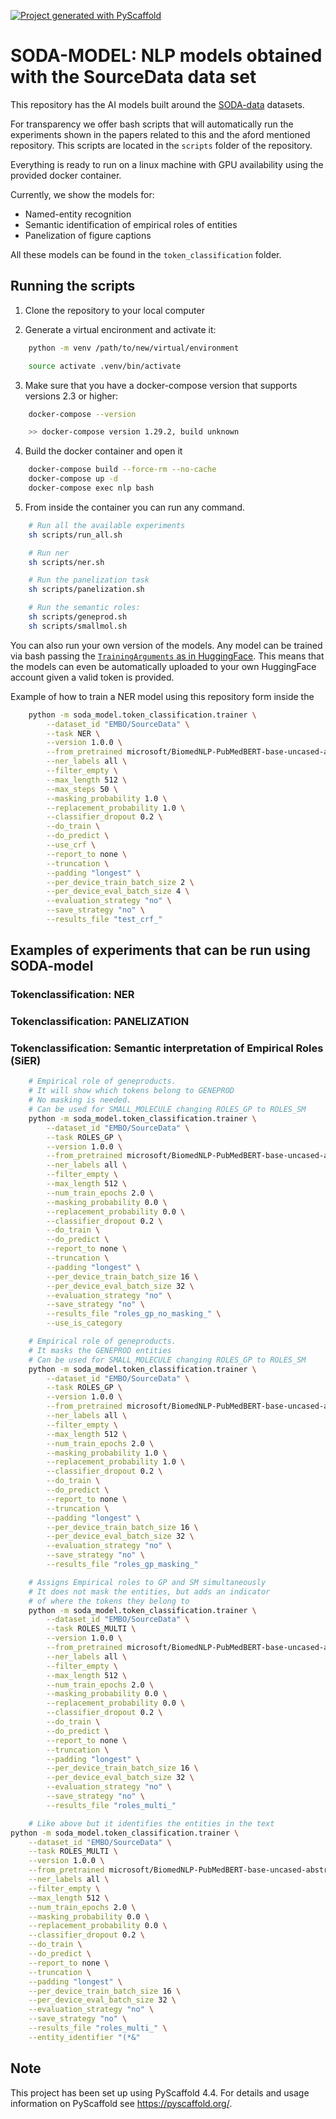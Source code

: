 <!-- These are examples of badges you might want to add to your README:
     please update the URLs accordingly

[![Built Status](https://api.cirrus-ci.com/github/<USER>/soda-model.svg?branch=main)](https://cirrus-ci.com/github/<USER>/soda-model)
[![ReadTheDocs](https://readthedocs.org/projects/soda-model/badge/?version=latest)](https://soda-model.readthedocs.io/en/stable/)
[![Coveralls](https://img.shields.io/coveralls/github/<USER>/soda-model/main.svg)](https://coveralls.io/r/<USER>/soda-model)
[![PyPI-Server](https://img.shields.io/pypi/v/soda-model.svg)](https://pypi.org/project/soda-model/)
[![Conda-Forge](https://img.shields.io/conda/vn/conda-forge/soda-model.svg)](https://anaconda.org/conda-forge/soda-model)
[![Monthly Downloads](https://pepy.tech/badge/soda-model/month)](https://pepy.tech/project/soda-model)
[![Twitter](https://img.shields.io/twitter/url/http/shields.io.svg?style=social&label=Twitter)](https://twitter.com/soda-model)
-->

[![Project generated with PyScaffold](https://img.shields.io/badge/-PyScaffold-005CA0?logo=pyscaffold)](https://pyscaffold.org/)

# SODA-MODEL: NLP models obtained with the SourceData data set

This repository has the AI models built around the [SODA-data](https://github.com/source-data/soda-data) datasets.

For transparency we offer bash scripts that will automatically run the experiments shown in the
papers related to this and the aford mentioned repository.
This scripts are located in the `scripts` folder of the repository.

Everything is ready to run on a linux machine with GPU availability using the provided
docker container.

Currently, we show the models for:

* Named-entity recognition
* Semantic identification of empirical roles of entities
* Panelization of figure captions

All these models can be found in the `token_classification` folder.

## Running the scripts

1. Clone the repository to your local computer

2. Generate a virtual encironment and activate it:

```bash
    python -m venv /path/to/new/virtual/environment

    source activate .venv/bin/activate
```

3. Make sure that you have a docker-compose version that supports versions 2.3 or higher:

```bash
    docker-compose --version

    >> docker-compose version 1.29.2, build unknown
```

4. Build the docker container and open it

```bash
    docker-compose build --force-rm --no-cache
    docker-compose up -d
    docker-compose exec nlp bash
```

5. From inside the container you can run any command.

```bash
    # Run all the available experiments
    sh scripts/run_all.sh

    # Run ner
    sh scripts/ner.sh

    # Run the panelization task
    sh scripts/panelization.sh

    # Run the semantic roles:
    sh scripts/geneprod.sh
    sh scripts/smallmol.sh
```

You can also run your own version of the models. Any model can be trained via bash
passing the [`TrainingArguments` as in HuggingFace](https://huggingface.co/docs/transformers/main_classes/trainer#transformers.TrainingArguments).
This means that the models can even be automatically uploaded to your own HuggingFace
account given a valid token is provided.

Example of how to train a NER model using this repository form inside the
```bash
    python -m soda_model.token_classification.trainer \
        --dataset_id "EMBO/SourceData" \
        --task NER \
        --version 1.0.0 \
        --from_pretrained microsoft/BiomedNLP-PubMedBERT-base-uncased-abstract \
        --ner_labels all \
        --filter_empty \
        --max_length 512 \
        --max_steps 50 \
        --masking_probability 1.0 \
        --replacement_probability 1.0 \
        --classifier_dropout 0.2 \
        --do_train \
        --do_predict \
        --use_crf \
        --report_to none \
        --truncation \
        --padding "longest" \
        --per_device_train_batch_size 2 \
        --per_device_eval_batch_size 4 \
        --evaluation_strategy "no" \
        --save_strategy "no" \
        --results_file "test_crf_"
```

## Examples of experiments that can be run using SODA-model

### Tokenclassification: NER

### Tokenclassification: PANELIZATION

### Tokenclassification: Semantic interpretation of Empirical Roles (SiER)

```bash
    # Empirical role of geneproducts.
    # It will show which tokens belong to GENEPROD
    # No masking is needed.
    # Can be used for SMALL_MOLECULE changing ROLES_GP to ROLES_SM
    python -m soda_model.token_classification.trainer \
        --dataset_id "EMBO/SourceData" \
        --task ROLES_GP \
        --version 1.0.0 \
        --from_pretrained microsoft/BiomedNLP-PubMedBERT-base-uncased-abstract \
        --ner_labels all \
        --filter_empty \
        --max_length 512 \
        --num_train_epochs 2.0 \
        --masking_probability 0.0 \
        --replacement_probability 0.0 \
        --classifier_dropout 0.2 \
        --do_train \
        --do_predict \
        --report_to none \
        --truncation \
        --padding "longest" \
        --per_device_train_batch_size 16 \
        --per_device_eval_batch_size 32 \
        --evaluation_strategy "no" \
        --save_strategy "no" \
        --results_file "roles_gp_no_masking_" \
        --use_is_category

    # Empirical role of geneproducts.
    # It masks the GENEPROD entities
    # Can be used for SMALL_MOLECULE changing ROLES_GP to ROLES_SM
    python -m soda_model.token_classification.trainer \
        --dataset_id "EMBO/SourceData" \
        --task ROLES_GP \
        --version 1.0.0 \
        --from_pretrained microsoft/BiomedNLP-PubMedBERT-base-uncased-abstract \
        --ner_labels all \
        --filter_empty \
        --max_length 512 \
        --num_train_epochs 2.0 \
        --masking_probability 1.0 \
        --replacement_probability 1.0 \
        --classifier_dropout 0.2 \
        --do_train \
        --do_predict \
        --report_to none \
        --truncation \
        --padding "longest" \
        --per_device_train_batch_size 16 \
        --per_device_eval_batch_size 32 \
        --evaluation_strategy "no" \
        --save_strategy "no" \
        --results_file "roles_gp_masking_"

    # Assigns Empirical roles to GP and SM simultaneously
    # It does not mask the entities, but adds an indicator
    # of where the tokens they belong to
    python -m soda_model.token_classification.trainer \
        --dataset_id "EMBO/SourceData" \
        --task ROLES_MULTI \
        --version 1.0.0 \
        --from_pretrained microsoft/BiomedNLP-PubMedBERT-base-uncased-abstract \
        --ner_labels all \
        --filter_empty \
        --max_length 512 \
        --num_train_epochs 2.0 \
        --masking_probability 0.0 \
        --replacement_probability 0.0 \
        --classifier_dropout 0.2 \
        --do_train \
        --do_predict \
        --report_to none \
        --truncation \
        --padding "longest" \
        --per_device_train_batch_size 16 \
        --per_device_eval_batch_size 32 \
        --evaluation_strategy "no" \
        --save_strategy "no" \
        --results_file "roles_multi_"

    # Like above but it identifies the entities in the text
python -m soda_model.token_classification.trainer \
    --dataset_id "EMBO/SourceData" \
    --task ROLES_MULTI \
    --version 1.0.0 \
    --from_pretrained microsoft/BiomedNLP-PubMedBERT-base-uncased-abstract \
    --ner_labels all \
    --filter_empty \
    --max_length 512 \
    --num_train_epochs 2.0 \
    --masking_probability 0.0 \
    --replacement_probability 0.0 \
    --classifier_dropout 0.2 \
    --do_train \
    --do_predict \
    --report_to none \
    --truncation \
    --padding "longest" \
    --per_device_train_batch_size 16 \
    --per_device_eval_batch_size 32 \
    --evaluation_strategy "no" \
    --save_strategy "no" \
    --results_file "roles_multi_" \
    --entity_identifier "(*&"


```
## Note

This project has been set up using PyScaffold 4.4. For details and usage
information on PyScaffold see https://pyscaffold.org/.
